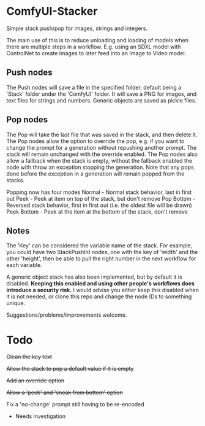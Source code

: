 # ComfyUI-Stacker
Simple stack push/pop for images, strings and integers.

The main use of this is to reduce unloading and loading of models when there are multiple steps in a workflow.
E.g. using an SDXL model with ControlNet to create images to later feed into an Image to Video model.

## Push nodes

The Push nodes will save a file in the specified folder, default being a 'Stack' folder under the 'ComfyUI' folder. It will save a PNG for images, and text files for strings and numbers. Generic objects are saved as pickle files.

## Pop nodes

The Pop will take the last file that was saved in the stack, and then delete it.
The Pop nodes allow the option to override the pop, e.g. if you want to change the prompt for a generation without repushing another prompt. The stack will remain unchanged with the override enabled.
The Pop nodes also allow a fallback when the stack is empty, without the fallback enabled the node with throw an exception stopping the generation. Note that any pops done before the exception in a generation will remain popped from the stacks.

Popping now has four modes
Normal - Normal stack behavior, last in first out
Peek - Peek at item on top of the stack, but don't remove
Pop Bottom - Reversed stack behavior, first in first out (i.e. the oldest file will be drawn)
Peek Bottom - Peek at the item at the bottom of the stack, don't remove

## Notes

The 'Key' can be considered the variable name of the stack. For example, you could have two StackPushInt nodes, one with the key of 'width' and the other 'height', then be able to pull the right number in the next workflow for each variable.

A generic object stack has also been implemented, but by default it is disabled. **Keeping this enabled and using other people's workflows does introduce a security risk.** I would advise you either keep this disabled when it is not needed, or clone this repo and change the node IDs to something unique.

Suggestions/problems/improvements welcome.

# Todo

~~Clean the key text~~

~~Allow the stack to pop a default value if it is empty~~

~~Add an override option~~

~~Allow a 'peek' and 'sneak from bottom' option~~

Fix a 'no-change' prompt still having to be re-encoded
- Needs investigation
